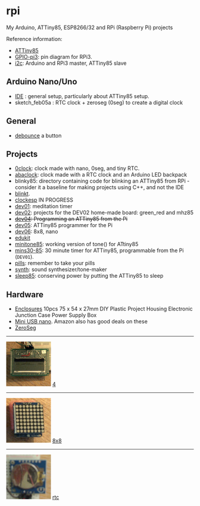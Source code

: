 # rpi
My Arduino, ATTiny85, ESP8266/32 and RPi (Raspberry Pi) projects

Reference information:


* [ATTiny85](attiny85)
* [GPIO-pi3](GPIO-pi3.md): pin diagram for RPi3.
* [i2c](i2c): Arduino and RPi3 master, ATTiny85 slave

## Arduino Nano/Uno

* [IDE](Arduino-IDE.md) : general setup, particularly about ATTiny85 setup.
* sketch_feb05a : RTC clock + zeroseg (0seg) to create a digital clock

## General

* [debounce](https://gist.github.com/blippy/430cc73cb50b9e44c3423c2717ab22ee) a button

## Projects

* [0clock](0clock): clock made with nano, 0seg, and tiny RTC.
* [abaclock](abaclock): clock made with a RTC clock and an Arduino LED backpack
* blinky85: directory containing code for blinking an ATTiny85 from RPi - consider it a baseline for making projects using C++, and not the IDE
* [blinkt](blinkt).
* [clockesp](clockesp) IN PROGRESS
* [dev01](dev01): meditation timer
* [dev02](dev02): projects for the DEV02 home-made board: green_red and mhz85
* ~~[dev04](dev04): Programming an ATTiny85 from the Pi~~
* [dev05](dev05): ATTiny85 programmer for the Pi
* [dev06](8x8/dev06): 8x8, nano
* [edukit](edukit1)
* [minitone85](minitone): working version of tone() for ATtiny85
* [mins30-85](mins30-85): 30 minute timer for ATTiny85, programmable from the Pi (`DEV01`). 
* [pills](pills): remember to take your pills
* [synth](synth): sound synthesizer/tone-maker
* [sleep85](sleep85): conserving power by putting the ATTiny85 to sleep

## Hardware

* [Enclosures](https://www.banggood.com/10pcs-75-x-54-x-27mm-DIY-Plastic-Project-Housing-Electronic-Junction-Case-Power-Supply-Box-p-1168741.html?cur_warehouse=CN) 10pcs 75 x 54 x 27mm DIY Plastic Project Housing Electronic Junction Case Power Supply Box 
* [Mini USB nano](https://www.ebay.co.uk/sch/i.html?_from=R40&_trksid=m570.l1313&_nkw=mini+usb+nano&_sacat=0). Amazon also has good deals on these
* [ZeroSeg](zeroseg/README.md)

___

![](4.jpg) [4](4)

___

![](8x8.jpg) [8x8](8x8)

---

![](rtc/rtc.jpg) [rtc](rtc)
